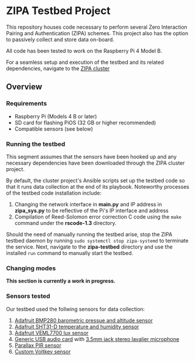 # ZIPA Testbed Project

This repository houses code necessary to perform several Zero Interaction Pairing and Authentication (ZIPA) schemes. This project also has the option to passively collect and store data on-board.

All code has been tested to work on the Raspberry Pi 4 Model B.

For a seamless setup and execution of the testbed and its related dependencies, navigate to the [ZIPA cluster](https://github.com/jc-mart/zipa-cluster)

## Overview

### Requirements

- Raspberry Pi (Models 4 B or later)
- SD card for flashing PiOS (32 GB or higher recommended)
- Compatible sensors (see below)

### Running the testbed

This segment assumes that the sensors have been hooked up and any necessary dependencies have been downloaded through the ZIPA cluster project.

By default, the cluster project's Ansible scripts set up the testbed code so that it runs data collection at the end of its playbook. Noteworthy processes of the testbed code installation include:

1. Changing the network interface in **main.py** and IP address in **zipa_sys.py** to be reflective of the Pi's IP interface and address
2. Compilation of Reed-Solomon error correction C code using the `make` command under the **rscode-1.3** directory.

Should the need of manually running the testbed arise, stop the ZIPA testbed daemon by running `sudo systemctl stop zipa-systemd` to terminate the service. Next, navigate to the **zipa-testbed** directory and use the installed `run` command to manually start the testbed.

### Changing modes

**This section is currently a work in progress.**

### Sensors tested

Our testbed used the follwing sensors for data collection:

1. [Adafruit BMP280 barometric pressue and altitude sensor](https://www.adafruit.com/product/2651)
2. [Adafruit SHT31-D temperature and humidity sensor](https://www.adafruit.com/product/2857)
3. [Adafruit VEML7700 lux sensor](https://www.adafruit.com/product/4162)
4. [Generic USB audio card](https://www.adafruit.com/product/1475) with [3.5mm jack stereo lavalier microphone](https://www.amazon.com/Microphone-Compatible-Smartphone-Amplifier-Recording/dp/B00VYGVZYO/ref=sr_1_4?crid=13YCV49YJGHM1&dib=eyJ2IjoiMSJ9.UhU-tMqKCWDBIzNfTI7FecC4tncO2zAvXvQ2A7STULhNw_05pJAm1fR6w_qYg_2yXLWd5aJ_b9M18tb76w8Z-UJWhHwsifNLynflHDUBZ95pnB-u3xrJXhGgSMGJyWaETyYsDbrkoOWL2AJ14aGPyKGfM2dyQJxYmzP7CtSd8NFG1ZKHtbnw-zXTvZDE3xcupdBm236WJl1qKUUd2jh6OA5sOphGsoxqdUIkF1AnG6EyJNX5kIW9SpxDPWIVVflSKha3NJBaK5brhrVNsPzROloSDyiKOb2PGLM_8JpN8eQ.c2PwdiPlDfe7Oa6z_KPujBcrYcFv-YKoqGW7A1T27yc&dib_tag=se&keywords=HUACAM+lavalier+lapel+microphone+interview+video&qid=1713551202&s=electronics&sprefix=huacam+lavalier+lapel+microphone+interview+video%2Celectronics%2C95&sr=1-4)
5. [Parallax PIR sensor](https://www.parallax.com/product/pir-sensor-with-led-signal/)
6. [Custom Voltkey sensor](https://dl.acm.org/doi/10.1145/3351251)
